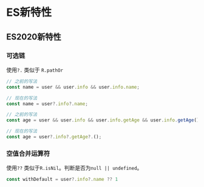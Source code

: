 # ES新特性

## ES2020新特性

### 可选链

使用`?.` 类似于 `R.pathOr`

```javascript
// 之前的写法
const name = user && user.info && user.info.name;

// 现在的写法
const name = user?.info?.name;
```

```javascript
// 之前的写法
const age = user && user.info && user.info.getAge && user.info.getAge();

// 现在的写法
const age = user?.info?.getAge?.();
```



### 空值合并运算符

使用`??` 类似于`R.isNil`。判断是否为`null || undefined`。

```javascript
const withDefault = user?.info?.name ?? 1
```





